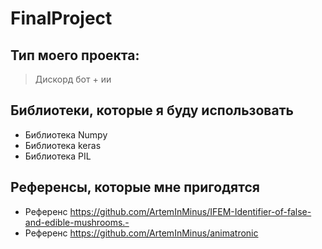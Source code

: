 # FinalProject

## Тип моего проекта:
> Дискорд бот + ии

## Библиотеки, которые я буду использовать
- Библиотека Numpy
- Библиотека keras
- Библиотека PIL

## Референсы, которые мне пригодятся
- Референс https://github.com/ArtemInMinus/IFEM-Identifier-of-false-and-edible-mushrooms.-
- Референс https://github.com/ArtemInMinus/animatronic
